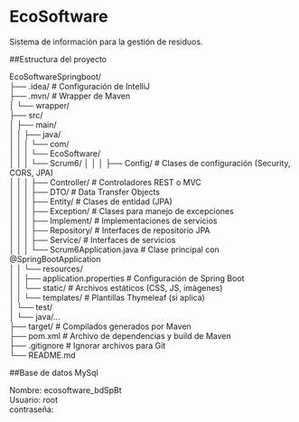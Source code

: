 # EcoSoftware
Sistema de información para la gestión de residuos.

##Estructura del proyecto  

EcoSoftwareSpringboot/  
├── .idea/                  # Configuración de IntelliJ  
├── .mvn/                   # Wrapper de Maven  
│   └── wrapper/  
├── src/  
│   ├── main/  
│   │   ├── java/  
│   │   │   └── com/  
│   │   │       └── EcoSoftware/  
│   │   │           └── Scrum6/
│   │   │               ├── Config/            # Clases de configuración (Security, CORS, JPA)  
│   │   │               ├── Controller/        # Controladores REST o MVC  
│   │   │               ├── DTO/               # Data Transfer Objects  
│   │   │               ├── Entity/            # Clases de entidad (JPA)  
│   │   │               ├── Exception/         # Clases para manejo de excepciones  
│   │   │               ├── Implement/         # Implementaciones de servicios  
│   │   │               ├── Repository/        # Interfaces de repositorio JPA  
│   │   │               ├── Service/           # Interfaces de servicios  
│   │   │               └── Scrum6Application.java  # Clase principal con @SpringBootApplication  
│   │   └── resources/  
│   │       ├── application.properties         # Configuración de Spring Boot  
│   │       └── static/                        # Archivos estáticos (CSS, JS, imágenes)  
│   │       └── templates/                     # Plantillas Thymeleaf (si aplica)  
│   └── test/  
│       └── java/...   
├── target/                  # Compilados generados por Maven  
├── pom.xml                  # Archivo de dependencias y build de Maven  
├── .gitignore               # Ignorar archivos para Git  
└── README.md  

##Base de datos MySql  

Nombre: ecosoftware_bdSpBt  
Usuario: root  
contraseña:   
